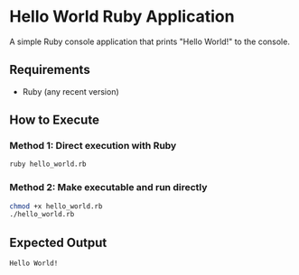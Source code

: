# Hello World Ruby Application

A simple Ruby console application that prints "Hello World!" to the console.

## Requirements

- Ruby (any recent version)

## How to Execute

### Method 1: Direct execution with Ruby
```bash
ruby hello_world.rb
```

### Method 2: Make executable and run directly
```bash
chmod +x hello_world.rb
./hello_world.rb
```

## Expected Output

```
Hello World!
``` 
